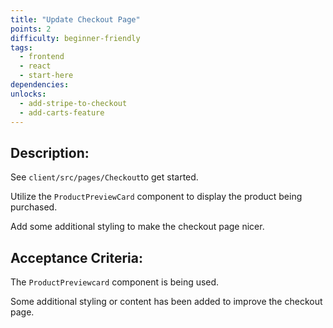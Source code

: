 ```yaml
---
title: "Update Checkout Page"
points: 2
difficulty: beginner-friendly
tags:
  - frontend
  - react
  - start-here
dependencies:
unlocks:
  - add-stripe-to-checkout
  - add-carts-feature
---
```


## Description:

See `client/src/pages/Checkout`to get started.

Utilize the `ProductPreviewCard` component to display the product being purchased.

Add some additional styling to make the checkout page nicer.

## Acceptance Criteria:

The `ProductPreviewcard` component is being used.

Some additional styling or content has been added to improve the checkout page.
